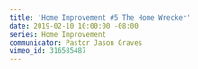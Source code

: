 ```yaml
---
title: 'Home Improvement #5 The Home Wrecker'
date: 2019-02-10 10:00:00 -08:00
series: Home Improvement
communicator: Pastor Jason Graves
vimeo_id: 316585487
---
```


